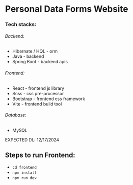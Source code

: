 # Personal Data Forms Website

### Tech stacks:

###### Backend:

- Hibernate / HQL - orm
- Java - backend
- Spring Boot - backend apis

###### Frontend:

- React - frontend js library
- Scss - css pre-processor
- Bootstrap - frontend css framework
- Vite - frontend build tool

###### Database:
- MySQL 

EXPECTED DL: 12/17/2024

## Steps to run Frontend:

- `cd frontend`
- `npm install`
- `npm run dev`

